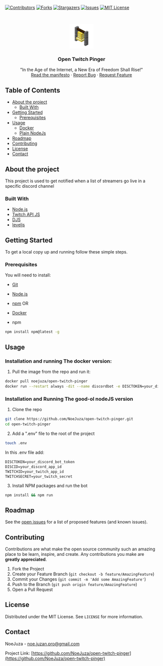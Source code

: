 [![Contributors][contributors-shield]][contributors-url]
[![Forks][forks-shield]][forks-url]
[![Stargazers][stars-shield]][stars-url]
[![Issues][issues-shield]][issues-url]
[![MIT License][license-shield]][license-url]



<!-- PROJECT LOGO -->
<br />
<p align="center">
  <a href="https://github.com/NoeJuza/open-twitch-pinger">
    <img src="github/logo.png" alt="Logo" width="80" height="80">
  </a>

  <h3 align="center">Open Twitch Pinger</h3>

  <p align="center">
    "In the Age of the Internet, a New Era of Freedom Shall Rise!"
    <br />
    <a href="./MANIFESTO.md">Read the manifesto</a>
    ·
    <a href="https://github.com/NoeJuza/open-twitch-pinger/issues">Report Bug</a>
    ·
    <a href="https://github.com/NoeJuza/open-twitch-pinger/issues">Request Feature</a>
  </p>
</p>



<!-- TABLE OF CONTENTS -->
## Table of Contents

* [About the project](#about-the-project)
  * [Built With](#built-with)
* [Getting Started](#getting-started)
  * [Prerequisites](#prerequisites)
* [Usage](#usage)
  * [Docker](#installation-and-running-the-docker-version)
  * [Plain NodeJs](#installation-and-running-the-good-ol-nodejs-version)
* [Roadmap](#roadmap)
* [Contributing](#contributing)
* [License](#license)
* [Contact](#contact)



<!-- ABOUT THE PROJECT -->
## About the project

This project is used to get notified when a list of streamers go live in a specific discord channel


### Built With

* [Node.js](https://nodejs.org/en/)
* [Twitch API JS](https://d-fischer.github.io/twitch/)
* [DJS](https://discord.js.org/#/)
* [leveljs](https://leveljs.org/)



<!-- GETTING STARTED -->
## Getting Started

To get a local copy up and running follow these simple steps.

### Prerequisites

You will need to install:
* [Git](https://git-scm.com/)

* [Node.js](https://nodejs.org/en/)
* [npm](https://www.npmjs.com/)
OR
* [Docker](https://www.docker.com/)


* npm
```sh
npm install npm@latest -g
```
<!-- USAGE EXAMPLES -->
## Usage
### Installation and running The docker version:
1. Pull the image from the repo and run it:
```sh
docker pull noejuza/open-twitch-pinger
docker run --restart always -dit --name discordbot -e DISCTOKEN=your_discord_bot_token -e DISCID=your_discord_app_id -e TWITCHID=your_twitch_app_id -e TWITCHSECRET=your_twitch_secret --mount source=opentwitchervol,target=/usr/src/app noejuza/open-twitch-pinger
```

### Installation and Running The good-ol nodeJS version

1. Clone the repo
```sh
git clone https://github.com/NoeJuza/open-twitch-pinger.git
cd open-twitch-pinger
```
2. Add a ".env" file to the root of the project
```sh
touch .env
```
In this .env file add: 
```.env
DISCTOKEN=your_discord_bot_token
DISCID=your_discord_app_id
TWITCHID=your_twitch_app_id
TWITCHSECRET=your_twitch_secret
```
3. Install NPM packages and run the bot
```sh
npm install && npm run
```


<!-- ROADMAP -->
## Roadmap

See the [open issues](https://github.com/NoeJuza/open-twitch-pinger/issues) for a list of proposed features (and known issues).



<!-- CONTRIBUTING -->
## Contributing

Contributions are what make the open source community such an amazing place to be learn, inspire, and create. Any contributions you make are **greatly appreciated**.

1. Fork the Project
2. Create your Feature Branch (`git checkout -b feature/AmazingFeature`)
3. Commit your Changes (`git commit -m 'Add some AmazingFeature'`)
4. Push to the Branch (`git push origin feature/AmazingFeature`)
5. Open a Pull Request



<!-- LICENSE -->
## License

Distributed under the MIT License. See `LICENSE` for more information.



<!-- CONTACT -->
## Contact

NoeJuza - noe.juzan.pro@gmail.com

Project Link: [https://github.com/NoeJuza/open-twitch-pinger](https://github.com/NoeJuza/open-twitch-pinger)


<!-- MARKDOWN LINKS & IMAGES -->
<!-- https://www.markdownguide.org/basic-syntax/#reference-style-links -->
[contributors-shield]: https://img.shields.io/github/contributors/NoeJuza/open-twitch-pinger.svg?style=flat-square
[contributors-url]: https://github.com/NoeJuza/open-twitch-pinger/graphs/contributors
[forks-shield]: https://img.shields.io/github/forks/NoeJuza/open-twitch-pinger.svg?style=flat-square
[forks-url]: https://github.com/NoeJuza/open-twitch-pinger/network/members
[stars-shield]: https://img.shields.io/github/stars/NoeJuza/open-twitch-pinger.svg?style=flat-square
[stars-url]: https://github.com/NoeJuza/open-twitch-pinger/stargazers
[issues-shield]: https://img.shields.io/github/issues/NoeJuza/open-twitch-pinger.svg?style=flat-square
[issues-url]: https://github.com/NoeJuza/open-twitch-pinger/issues
[license-shield]: https://img.shields.io/github/license/NoeJuza/open-twitch-pinger.svg?style=flat-square
[license-url]: https://github.com/NoeJuza/open-twitch-pinger/blob/master/LICENSE
